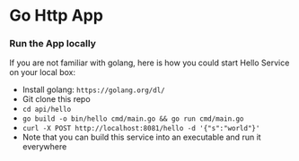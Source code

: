 # Go Http App

### Run the App locally
If you are not familiar with golang, here is how you could start Hello Service on your local box:
- Install golang: ``` https://golang.org/dl/ ```
- Git clone this repo
- ``` cd api/hello ```
- ``` go build -o bin/hello cmd/main.go && go run cmd/main.go ```
- ``` curl -X POST http://localhost:8081/hello -d '{"s":"world"}' ```
- Note that you can build this service into an executable and run it everywhere
